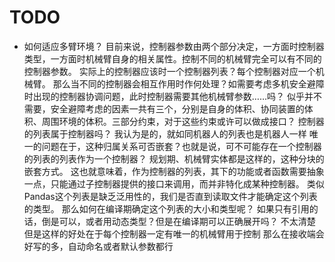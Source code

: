# TODO

* 如何适应多臂环境？
  目前来说，控制器参数由两个部分决定，一方面时控制器类型，一方面时机械臂自身的相关属性。控制不同的机械臂完全可以有不同的控制器参数。
  实际上的控制器应该时一个控制器列表？每个控制器对应一个机械臂。
  那么当不同的控制器会相互作用时作何处理？如需要考虑多机安全避障时出现的控制器协调问题，此时控制器需要其他机械臂参数……吗？
  似乎并不需要，安全避障考虑的因素一共有三个，分别是自身的体积、协同装置的体积、周围环境的体积。三部分约束，对于这些约束或许可以做成接口？
  控制器的列表属于控制器吗？
  我认为是的，就如同机器人的列表也是机器人一样
  唯一的问题在于，这种归属关系可否嵌套？也就是说，可不可能存在一个控制器的列表的列表作为一个控制器？
  规划期、机械臂实体都是这样的，这种分块的嵌套方式。
  这也就意味着，作为控制器的列表，其下的功能或者函数需要抽象一点，只能通过子控制器提供的接口来调用，而并非特化成某种控制器。
  类似Pandas这个列表是缺乏泛用性的，我们是否直到读取文件才能确定这个列表的类型。
  那么如何在编译期确定这个列表的大小和类型呢？
  如果只有引用的话，倒是可以，或者用动态类型？但是在编译期可以正确展开吗？
  不太清楚
  但是这样的好处在于每个控制器一定有唯一的机械臂用于控制
  那么在接收端会好写的多，自动命名或者默认参数都行
